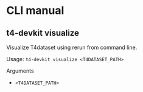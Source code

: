 # CLI manual

## t4-devkit visualize

Visualize T4dataset using rerun from command line.

Usage: `t4-devkit visualize <T4DATASET_PATH>`

Arguments

- `<T4DATASET_PATH>`